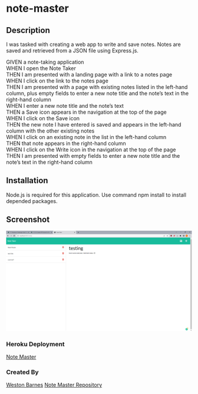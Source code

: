 # note-master

## Description
I was tasked with creating a web app to write and save notes. Notes are saved and retrieved from a JSON file using Express.js.

GIVEN a note-taking application  
WHEN I open the Note Taker  
THEN I am presented with a landing page with a link to a notes page  
WHEN I click on the link to the notes page  
THEN I am presented with a page with existing notes listed in the left-hand column, plus empty fields to enter a new note title and the note’s text in the right-hand column  
WHEN I enter a new note title and the note’s text  
THEN a Save icon appears in the navigation at the top of the page  
WHEN I click on the Save icon  
THEN the new note I have entered is saved and appears in the left-hand column with the other existing notes  
WHEN I click on an existing note in the list in the left-hand column  
THEN that note appears in the right-hand column  
WHEN I click on the Write icon in the navigation at the top of the page  
THEN I am presented with empty fields to enter a new note title and the note’s text in the right-hand column  

## Installation
Node.js is required for this application.
Use command npm install to install depended packages.

## Screenshot
![](public\assets\images\Screenshot.png)

### Heroku Deployment
[Note Master](https://note-master22.herokuapp.com/notes)

### Created By
[Weston Barnes](https://github.com/BKWes)
[Note Master Repository](https://github.com/BKWes/note-master)